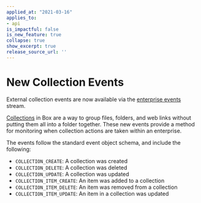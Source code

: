 ```yaml
---
applied_at: "2021-03-16"
applies_to: 
- api
is_impactful: false
is_new_feature: true
collapse: true
show_excerpt: true
release_source_url: ''
---
```


# New Collection Events

External collection events are now available via the
[enterprise events][enterprise-events] stream.

[Collections][collections] in Box are a way to group files, folders, and web
links without putting them all into a folder together. These new events provide
a method for monitoring when collection actions are taken within an enterprise.

The events follow the standard event object schema, and include the
following:

* `COLLECTION_CREATE`: A collection was created
* `COLLECTION_DELETE`: A collection was deleted
* `COLLECTION_UPDATE`: A collection was updated
* `COLLECTION_ITEM_CREATE`: An item was added to a collection
* `COLLECTION_ITEM_DELETE`: An item was removed from a collection
* `COLLECTION_ITEM_UPDATE`: An item in a collection was updated

[enterprise-events]: g://events/for-enterprise/
[collections]: g://collections/
